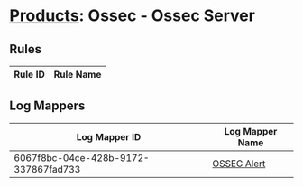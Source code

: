 # [Products](README.md): Ossec - Ossec Server

## Rules

|Rule ID|Rule Name|
|----|----|


## Log Mappers

|Log Mapper ID|Log Mapper Name|
|----|----|
|6067f8bc-04ce-428b-9172-337867fad733|[OSSEC Alert](../mappings/6067f8bc-04ce-428b-9172-337867fad733.md)|


